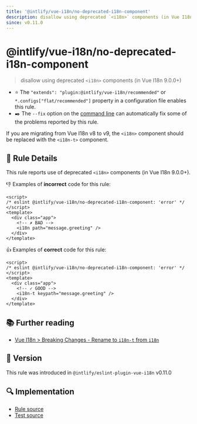 ```yaml
---
title: '@intlify/vue-i18n/no-deprecated-i18n-component'
description: disallow using deprecated `<i18n>` components (in Vue I18n 9.0.0+)
since: v0.11.0
---
```


# @intlify/vue-i18n/no-deprecated-i18n-component

> disallow using deprecated `<i18n>` components (in Vue I18n 9.0.0+)

- :star: The `"extends": "plugin:@intlify/vue-i18n/recommended"` or `*.configs["flat/recommended"]` property in a configuration file enables this rule.
- :black_nib:️ The `--fix` option on the [command line](http://eslint.org/docs/user-guide/command-line-interface#fix) can automatically fix some of the problems reported by this rule.

If you are migrating from Vue I18n v8 to v9, the `<i18n>` component should be replaced with the `<i18n-t>` component.

## :book: Rule Details

This rule reports use of deprecated `<i18n>` components (in Vue I18n 9.0.0+).

:-1: Examples of **incorrect** code for this rule:

<eslint-code-block fix>

<!-- eslint-skip -->

```vue
<script>
/* eslint @intlify/vue-i18n/no-deprecated-i18n-component: 'error' */
</script>
<template>
  <div class="app">
    <!-- ✗ BAD -->
    <i18n path="message.greeting" />
  </div>
</template>
```

</eslint-code-block>

:+1: Examples of **correct** code for this rule:

<eslint-code-block fix>

<!-- eslint-skip -->

```vue
<script>
/* eslint @intlify/vue-i18n/no-deprecated-i18n-component: 'error' */
</script>
<template>
  <div class="app">
    <!-- ✓ GOOD -->
    <i18n-t keypath="message.greeting" />
  </div>
</template>
```

</eslint-code-block>

## :books: Further reading

- [Vue I18n > Breaking Changes - Rename to `i18n-t` from `i18n`](https://vue-i18n.intlify.dev/guide/migration/breaking.html#rename-to-i18n-tfrom-i18n)

## :rocket: Version

This rule was introduced in `@intlify/eslint-plugin-vue-i18n` v0.11.0

## :mag: Implementation

- [Rule source](https://github.com/intlify/eslint-plugin-vue-i18n/blob/master/lib/rules/no-deprecated-i18n-component.ts)
- [Test source](https://github.com/intlify/eslint-plugin-vue-i18n/tree/master/tests/lib/rules/no-deprecated-i18n-component.ts)

